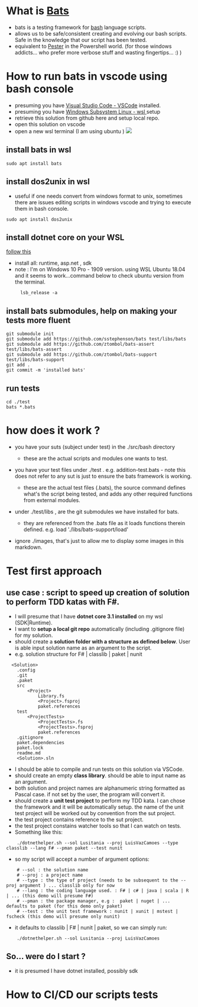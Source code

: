 # What is [Bats](https://github.com/sstephenson/bats)
- bats is a testing framework for [bash](https://www.gnu.org/software/bash/manual/bash.html) language scripts.
- allows us to be safe/consistent creating and evolving our bash scripts. Safe in the knowledge that our script has been tested.
- equivalent to [Pester](https://devblogs.microsoft.com/scripting/unit-testing-powershell-code-with-pester/) in the Powershell world. (for those windows addicts... who prefer more verbose stuff and wasting fingertips... :) )
  
# How to run bats in vscode using bash console
- presuming you have [Visual Studio Code - VSCode](https://code.visualstudio.com/docs/setup/windows) installed.
- presuming you have [Windows Subsystem Linux - wsl ](https://docs.microsoft.com/en-us/windows/wsl/install-win10) setup
- retrieve this solution from github here and setup local repo.
- open this solution on vscode
- open a new wsl terminal (I am using ubuntu )
![](./../images/wslconsole.png)

## install bats in wsl
```
sudo apt install bats
```
## install dos2unix in wsl 
- useful if one needs convert from windows format to unix, sometimes there are issues editing scripts in windows vscode and trying to execute them in bash console.
```
sudo apt install dos2unix 
```
## install dotnet core on your WSL
[follow this](https://docs.microsoft.com/en-us/dotnet/core/install/linux-package-manager-ubuntu-1910)
- install all: runtime, asp.net , sdk
- note : I'm on Windows 10 Pro - 1909 version. using WSL Ubuntu 18.04 and it seems to work...command below to check ubuntu version from the terminal.
  ```
    lsb_release -a
  ```

## install bats submodules, help on making your tests more fluent
```
git submodule init
git submodule add https://github.com/sstephenson/bats test/libs/bats
git submodule add https://github.com/ztombol/bats-assert test/libs/bats-assert
git submodule add https://github.com/ztombol/bats-support test/libs/bats-support
git add .
git commit -m 'installed bats'
```
## run tests

```
cd ./test
bats *.bats
```

# how does it work ?
- you have your suts (subject under test) in the ./src/bash directory
  - these are the actual scripts and modules one wants to test.
- you have your test files under ./test . e.g. addition-test.bats - note this does not refer to any sut is just to ensure the bats framework is working.
  - these are the actual test files (.bats), the source command defines what's the script being tested, and adds any other required functions from external modules.
- under ./test/libs , are the git submodules we have installed for bats. 
  - they are referenced from the .bats file as it loads functions therein defined. e.g. load './libs/bats-support/load' 

- ignore ./images, that's just to allow me to display some images in this markdown.

  
# Test first approach

## use case : script to speed up creation of solution to perform TDD katas with F#.
- I will presume that I have __dotnet core 3.1 installed__ on my wsl (SDK|Runtime).
- I want to __setup a local git repo__ automatically (including .gitignore file) for my solution.
- should create a __solution folder with a structure as defined below__. User is able input solution name as an argument to the script. 
- e.g. solution structure for F# | classlib | paket | nunit
```
  <Solution>
    .config
    .git
    .paket
    src
        <Project>
            Library.fs
            <Project>.fsproj
            paket.references
    test
        <ProjectTests>
            <ProjectTests>.fs
            <ProjectTests>.fsproj
            paket.references
    .gitignore  
    paket.dependencies
    paket.lock
    readme.md
    <Solution>.sln
```
- I should be able to compile and run tests on this solution via VSCode.  
- should create an empty __class library__. should be able to input name as an argument. 
- both solution and project names are alphanumeric string formatted as Pascal case. if not set by the user, the program will convert it.
- should create a __unit test project__ to perform my TDD kata. I can chose the framework and it will be automatically setup. the name of the unit test project will be worked out by convention from the sut project.
- the test project contains reference to the sut project.
- the test project constains watcher tools so that I can watch on tests.
- Something like this:
```
    ./dotnethelper.sh --sol Lusitania --proj LuisVazCamoes --type classlib --lang F# --pman paket --test nunit
```
- so my script will accept a number of argument options:
```
    # --sol : the solution name
    # --proj : a project name
    # --type : the type of project (needs to be subsequent to the --proj argument ) ... classlib only for now
    # --lang : the coding language used. : F# | c# | java | scala | R | ... (this demo will presume F#)
    # --pman : the package manager, e.g :  paket | nuget | ... defaults to paket (for this demo only paket)
    # --test : the unit test framework : nunit | xunit | mstest | fscheck (this demo will presume only nunit)
```
- it defaults to classlib | F# | nunit | paket, so we can simply run:
```
    ./dotnethelper.sh --sol Lusitania --proj LuisVazCamoes
```  

## So... were do I start ?
- it is presumed I have dotnet installed, possibly sdk
# How to CI/CD our scripts tests